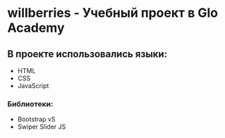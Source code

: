 # willberries - Учебный проект в Glo Academy
## В проекте использовались языки:
- HTML
- CSS
- JavaScript
### Библиотеки:
- Bootstrap vS
- Swiper Slider JS
